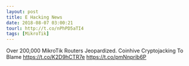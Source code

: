 ```yaml
---
layout: post
title: E Hacking News
date: 2018-08-07 03:00:21
tourl: http://t.co/nPhPD5aTI4
tags: [MikroTik]
---
```

Over 200,000 MikroTik Routers Jeopardized. Coinhive Cryptojacking To Blame https://t.co/K2D9hCTR7e https://t.co/pmNnprib6P